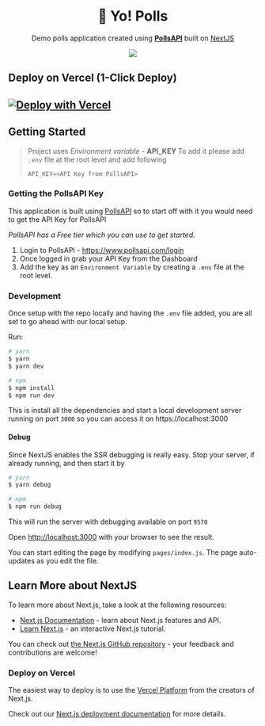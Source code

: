 <h1 align="center">🤟 Yo! Polls</h1>
<p align="center">Demo polls application created using <strong><a href="https://www.pollsapi.com">PollsAPI</a></strong> built on <a href="https://www.nextjs.org">NextJS</a></p>

<div style="text-align: center;" align="center">
  <img align="center" src="https://user-images.githubusercontent.com/812474/98884971-024f6380-2446-11eb-8552-6b0db19719f8.png" />
</div>


## Deploy on Vercel (1-Click Deploy)

[![Deploy with Vercel](https://vercel.com/button)](https://vercel.com/new/git/external?repository-url=https%3A%2F%2Fgithub.com%2FpollsAPI%2Fyo-polls&env=API_KEY&envDescription=API%20Key%20from%20PollsAPI&envLink=https%3A%2F%2Fwww.pollsapi.com&project-name=pollsapi-yo-polls&repository-name=pollsapi-yo-polls&demo-title=PollsAPI%20Sample%20Application%20%7C%20Yo!%20Polls&demo-description=Sample%20application%20from%20PollsAPI&demo-url=https%3A%2F%2Fyopolls.com&demo-image=https%3A%2F%2Fyopolls.com%2Fyo.png)
-----

## Getting Started

> Project uses *Environment variable* - **API_KEY**
> To add it please add `.env` file at the root level and add following
> ```
> API_KEY=<API Key from PollsAPI>
> ```

### Getting the PollsAPI Key

This application is built using [PollsAPI](https://www.pollsapi.com) so to start off with it you would need to get the API Key for PollsAPI

*PollsAPI has a Free tier which you can use to get started.*

1. Login to PollsAPI - https://www.pollsapi.com/login
2. Once logged in grab your API Key from the Dashboard
3. Add the key as an `Environment Variable` by creating a `.env` file at the root level.

### Development

Once setup with the repo locally and having the `.env` file added, you are all set to go ahead with our local setup.

Run:

```sh
# yarn
$ yarn
$ yarn dev

# npm
$ npm install
$ npm run dev
```

This is install all the dependencies and start a local development server running on port `3000` so you can access it on https://localhost:3000

#### Debug

Since NextJS enables the SSR debugging is really easy. Stop your server, if already running, and then start it by 

```sh
# yarn
$ yarn debug

# npm
$ npm run debug
```
This will run the server with debugging available on port `9570`

Open [http://localhost:3000](http://localhost:3000) with your browser to see the result.

You can start editing the page by modifying `pages/index.js`. The page auto-updates as you edit the file.

## Learn More about NextJS

To learn more about Next.js, take a look at the following resources:

- [Next.js Documentation](https://nextjs.org/docs) - learn about Next.js features and API.
- [Learn Next.js](https://nextjs.org/learn) - an interactive Next.js tutorial.

You can check out [the Next.js GitHub repository](https://github.com/vercel/next.js/) - your feedback and contributions are welcome!

### Deploy on Vercel

The easiest way to deploy is to use the [Vercel Platform](https://vercel.com/import?utm_medium=default-template&filter=next.js&utm_source=create-next-app&utm_campaign=create-next-app-readme) from the creators of Next.js.

Check out our [Next.js deployment documentation](https://nextjs.org/docs/deployment) for more details.

